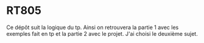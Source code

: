 # RT805

Ce dépôt suit la logique du tp.
Ainsi on retrouvera la partie 1 avec les exemples fait en tp et la partie 2 avec le projet.
J'ai choisi le deuxième sujet.